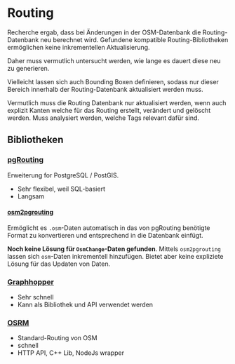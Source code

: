 # Routing

Recherche ergab, dass bei Änderungen in der OSM-Datenbank die Routing-Datenbank neu berechnet wird. Gefundene kompatible Routing-Bibliotheken ermöglichen keine inkrementellen Aktualisierung.

Daher muss vermutlich untersucht werden, wie lange es dauert diese neu zu generieren.

Vielleicht lassen sich auch Bounding Boxen definieren, sodass nur dieser Bereich innerhalb der Routing-Datenbank aktualisiert werden muss.

Vermutlich muss die Routing Datenbank nur aktualisiert werden, wenn auch explizit Kanten welche für das Routing erstellt, verändert und gelöscht werden. Muss analysiert werden, welche Tags relevant dafür sind.

## Bibliotheken

### [pgRouting](https://pgrouting.org/)

Erweiterung for PostgreSQL / PostGIS.

- Sehr flexibel, weil SQL-basiert
- Langsam

#### [osm2pgrouting](https://github.com/pgRouting/osm2pgrouting)

Ermöglicht es `.osm`-Daten automatisch in das von pgRouting benötigte Format zu konvertieren und entsprechend in die Datenbank einfügt.

**Noch keine Lösung für `OsmChange`-Daten gefunden**. Mittels `osm2pgrouting` lassen sich `osm`-Daten inkrementell hinzufügen. Bietet aber keine expliziete Lösung für das Updaten von Daten.

### [Graphhopper](https://github.com/graphhopper/graphhopper)

- Sehr schnell
- Kann als Bibliothek und API verwendet werden

### [OSRM](https://github.com/Project-OSRM/osrm-backend)

- Standard-Routing von OSM
- schnell
- HTTP API, C++ Lib, NodeJs wrapper
